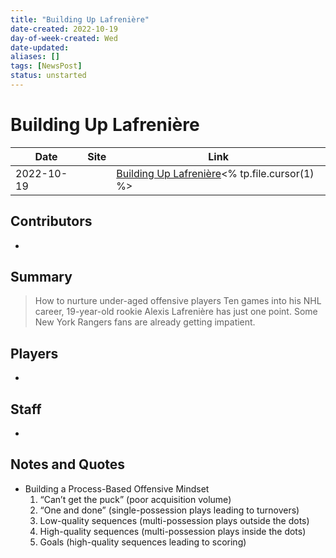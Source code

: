 ```yaml
---
title: "Building Up Lafrenière"
date-created: 2022-10-19
day-of-week-created: Wed
date-updated: 
aliases: []
tags: [NewsPost]
status: unstarted
---
```


# Building Up Lafrenière

| Date     | Site | Link                                   |
| -------- | ---- | -------------------------------------- |
| 2022-10-19 |      | [Building Up Lafrenière]()<% tp.file.cursor(1) %> |

## Contributors
- 


## Summary
> How to nurture under-aged offensive players
> Ten games into his NHL career, 19-year-old rookie Alexis Lafrenière has just one point. Some New York Rangers fans are already getting impatient.


## Players
- 


## Staff
- 


## Notes and Quotes
- Building a Process-Based Offensive Mindset
	1) “Can’t get the puck” (poor acquisition volume)
	2) “One and done” (single-possession plays leading to turnovers)
	3) Low-quality sequences (multi-possession plays outside the dots)
	4) High-quality sequences (multi-possession plays inside the dots)
	5) Goals (high-quality sequences leading to scoring)
